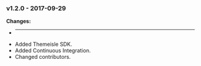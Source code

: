 
 ### v1.2.0 - 2017-09-29 
 **Changes:** 
 * ---
* Added Themeisle SDK.
* Added Continuous Integration.
* Changed contributors.
 
